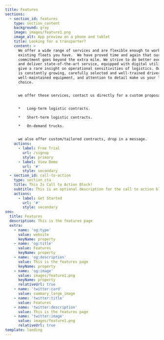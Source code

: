 ```yaml
---
title: Features
sections:
  - section_id: features
    type: section_content
    background: gray
    image: images/feature1.png
    image_alt: App preview on a phone and tablet
    title: Looking for a transporter?
    content: >
      We offer a wide range of services and are flexible enough to work with any
      existing fleets you have.  We have proved time and again that our
      commitment goes beyond the extra mile. We strive to do better every time
      and deliver state-of-the-art service, equipped with digital utilities, we
      give a rare insight on operational sensitivities of logistics. Our fleet
      is constantly growing, carefully selected and well-trained drivers,
      well-maintained equipment, and attention to detail make us your logical
      choice.


      we offer these services, contact us directly for a custom proposal.


      *   Long-term logistic contracts.

      *   Short-term logistic contracts.

      *   On-demand trucks.


      we also offer custom/tailored contracts, drop in a message. 
    actions:
      - label: Free Trial
        url: /signup
        style: primary
      - label: View Demo
        url: '#'
        style: secondary
  - section_id: call-to-action
    type: section_cta
    title: This Is Call to Action Block!
    subtitle: This is an optional description for the call to action block.
    actions:
      - label: Get Started
        url: '#'
        style: secondary
seo:
  title: Features
  description: This is the features page
  extra:
    - name: 'og:type'
      value: website
      keyName: property
    - name: 'og:title'
      value: Features
      keyName: property
    - name: 'og:description'
      value: This is the features page
      keyName: property
    - name: 'og:image'
      value: images/feature1.png
      keyName: property
      relativeUrl: true
    - name: 'twitter:card'
      value: summary_large_image
    - name: 'twitter:title'
      value: Features
    - name: 'twitter:description'
      value: This is the features page
    - name: 'twitter:image'
      value: images/feature1.png
      relativeUrl: true
template: landing
---
```

